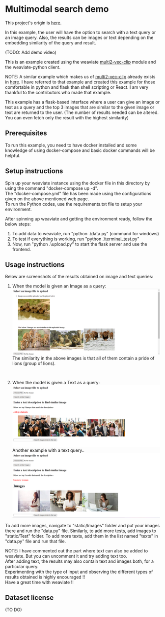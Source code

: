 # Multimodal search demo

This project's origin is [here](https://github.com/weaviate/weaviate-examples/tree/main/exploring-multi2vec-clip-with-Python-and-flask).

In this example, the user will have the option to search with a text query or an image query. Also, the results can be images or text depending on the embedding similarity of the query and result.

(TODO: Add demo video)

This is an example created using the weaviate [multi2-vec-clip](https://weaviate.io/developers/weaviate/v1.11.0/retriever-vectorizer-modules/multi2vec-clip.html) module and the weaviate-python client.

NOTE: A similar example which makes us of [multi2-vec-clip](https://weaviate.io/developers/weaviate/v1.11.0/retriever-vectorizer-modules/multi2vec-clip.html) already exists in [here](https://github.com/semi-technologies/weaviate-examples/tree/main/clip-multi-modal-text-image-search). I have referred to that example and created this example for those comfortable in python and flask than shell scripting or React. I am very thankful to the contributors who made that example. 

This example has a flask-based interface where a user can give an image or text as a query and the top 3 images that are similar to the given image or text are returned to the user. (The number of results needed can be altered. You can even fetch only the result with the highest similarity)

## Prerequisites
To run this example, you need to have docker installed and some knowledge of using docker-compose and basic docker commands will be helpful.<be>

## Setup instructions
Spin up your weaviate instance using the docker file in this directory by using the command "docker-compose up -d". <br>
The "docker-compose.yml" file has been made using the configurations given on the above mentioned web page.<br> 
To run the Python codes, use the requirements.txt file to setup your environment.<br>

After spinning up weaviate and getting the environment ready, follow the below steps:<br>
1. To add data to weaviate, run "python .\data.py" (command for windows) <br>
2. To test if everything is working, run "python .\terminal_test.py" <br>
3. Now, run "python .\upload.py" to start the flask server and use the frontend.

## Usage instructions

Below are screenshots of the results obtained on image and text queries:

1. When the model is given an Image as a query:
![image](demo_images/pride.png)
The similarity in the above images is that all of them contain a pride of lions (group of lions).
<br>

2. When the model is given a Text as a query:
![image](demo_images/college_students.png)
Another example with a text query..
![image](demo_images/businesswoman.png)

To add more images, navigate to "static/Images" folder and put your images there and run the "data.py" file.
Similarly, to add more tests, add images to "static/Test" folder.
To add more texts, add them in the list named "texts" in "data.py" file and run that file.

NOTE: I have commented out the part where text can also be added to weaviate. But you can uncomment it and try adding text too. <br>
After adding text, the results may also contain text and images both, for a particular query.<br>
Experimenting with the type of input and observing the different types of results obtained is highly encouraged !!<br>
Have a great time with weaviate !!<be>

## Dataset license
(TO DO) 

